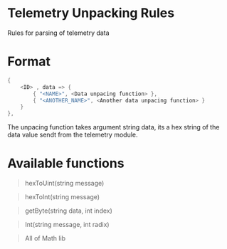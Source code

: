 # Telemetry Unpacking Rules
Rules for parsing of telemetry data

# Format

```cs
{
    <ID> , data => {
        { "<NAME>", <Data unpacing function> },
        { "<ANOTHER_NAME>", <Another data unpacing function> }
    }
},
```

The unpacing function takes argument string data, its a hex string of the data value sendt from the telemetry module.

# Available functions

>hexToUint(string message)

>hexToInt(string message)

>getByte(string data, int index)

>Int(string message, int radix)

>All of Math lib

